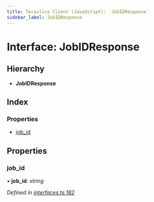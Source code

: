 ```yaml
---
title: Teraslice Client (JavaScript): `JobIDResponse`
sidebar_label: JobIDResponse
---
```


# Interface: JobIDResponse

## Hierarchy

* **JobIDResponse**

## Index

### Properties

* [job_id](jobidresponse.md#job_id)

## Properties

###  job_id

• **job_id**: *string*

*Defined in [interfaces.ts:182](https://github.com/terascope/teraslice/blob/d8feecc03/packages/teraslice-client-js/src/interfaces.ts#L182)*
